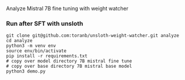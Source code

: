 Analyze Mistral 7B fine tuning with weight watcher

### Run after SFT with unsloth

```
git clone git@github.com:toranb/unsloth-weight-watcher.git analyze
cd analyze
python3 -m venv env
source env/bin/activate
pip install -r requirements.txt
# copy over model directory 7B mistral fine tune
# copy over base directory 7B mistral base model
python3 demo.py
```
